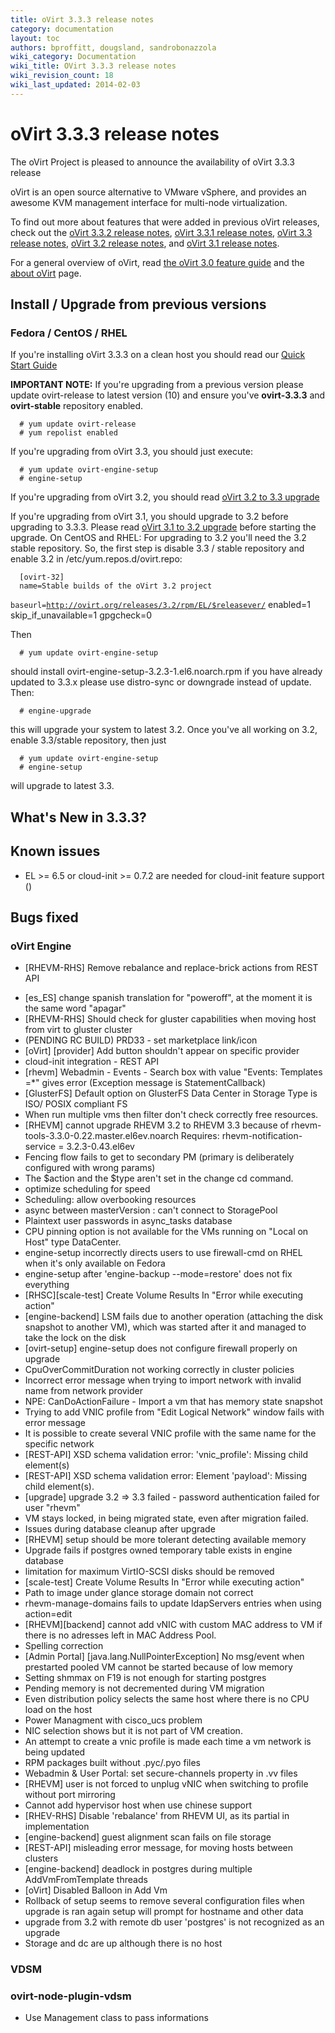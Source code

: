```yaml
---
title: oVirt 3.3.3 release notes
category: documentation
layout: toc
authors: bproffitt, dougsland, sandrobonazzola
wiki_category: Documentation
wiki_title: OVirt 3.3.3 release notes
wiki_revision_count: 18
wiki_last_updated: 2014-02-03
---
```


# oVirt 3.3.3 release notes

The oVirt Project is pleased to announce the availability of oVirt 3.3.3 release

oVirt is an open source alternative to VMware vSphere, and provides an awesome KVM management interface for multi-node virtualization.

To find out more about features that were added in previous oVirt releases, check out the [oVirt 3.3.2 release notes](/develop/release-management/releases/3.3.2/), [oVirt 3.3.1 release notes](/develop/release-management/releases/3.3.1/), [oVirt 3.3 release notes](/develop/release-management/releases/3.3/), [oVirt 3.2 release notes](/develop/release-management/releases/3.2/), and [oVirt 3.1 release notes](/develop/release-management/releases/3.1/).

For a general overview of oVirt, read [the oVirt 3.0 feature guide](/develop/release-management/releases/3.0/feature-guide/) and the [about oVirt](/documentation/introduction/about-ovirt/) page.

## Install / Upgrade from previous versions

### Fedora / CentOS / RHEL

If you're installing oVirt 3.3.3 on a clean host you should read our [Quick Start Guide](/documentation/quickstart/quickstart-guide/)

**IMPORTANT NOTE:** If you're upgrading from a previous version please update ovirt-release to latest version (10) and ensure you've **ovirt-3.3.3** and **ovirt-stable** repository enabled.

      # yum update ovirt-release
      # yum repolist enabled

If you're upgrading from oVirt 3.3, you should just execute:

      # yum update ovirt-engine-setup
      # engine-setup

If you're upgrading from oVirt 3.2, you should read [oVirt 3.2 to 3.3 upgrade](/develop/release-management/releases/3.2/to-3.3-upgrade/)

If you're upgrading from oVirt 3.1, you should upgrade to 3.2 before upgrading to 3.3.3. Please read [oVirt 3.1 to 3.2 upgrade](/develop/release-management/releases/3.1/to-3.2-upgrade/) before starting the upgrade.
 On CentOS and RHEL: For upgrading to 3.2 you'll need the 3.2 stable repository.
So, the first step is disable 3.3 / stable repository and enable 3.2 in /etc/yum.repos.d/ovirt.repo:

      [ovirt-32]
      name=Stable builds of the oVirt 3.2 project
`baseurl=`[`http://ovirt.org/releases/3.2/rpm/EL/$releasever/`](/releases/3.2/rpm/EL/$releasever/)
      enabled=1
      skip_if_unavailable=1
      gpgcheck=0

Then

      # yum update ovirt-engine-setup

should install ovirt-engine-setup-3.2.3-1.el6.noarch.rpm
if you have already updated to 3.3.x please use distro-sync or downgrade instead of update.
Then:

      # engine-upgrade

this will upgrade your system to latest 3.2.
Once you've all working on 3.2, enable 3.3/stable repository, then just

      # yum update ovirt-engine-setup
      # engine-setup

will upgrade to latest 3.3.

## What's New in 3.3.3?

## Known issues

*   EL >= 6.5 or cloud-init >= 0.7.2 are needed for cloud-init feature support ()

## Bugs fixed

### oVirt Engine

* [RHEVM-RHS] Remove rebalance and replace-brick actions from REST API
 - [es_ES] change spanish translation for "poweroff", at the moment it is the same word "apagar"
 - [RHEVM-RHS] Should check for gluster capabilities when moving host from virt to gluster cluster
 - (PENDING RC BUILD) PRD33 - set marketplace link/icon
 - [oVirt] [provider] Add button shouldn't appear on specific provider
 - cloud-init integration - REST API
 - [rhevm] Webadmin - Events - Search box with value "Events: Templates =\*" gives error (Exception message is StatementCallback)
 - [GlusterFS] Default option on GlusterFS Data Center in Storage Type is ISO/ POSIX compliant FS
 - When run multiple vms then filter don't check correctly free resources.
 - [RHEVM] cannot upgrade RHEVM 3.2 to RHEVM 3.3 because of rhevm-tools-3.3.0-0.22.master.el6ev.noarch Requires: rhevm-notification-service = 3.2.3-0.43.el6ev
 - Fencing flow fails to get to secondary PM (primary is deliberately configured with wrong params)
 - The $action and the $type aren't set in the change cd command.
 - optimize scheduling for speed
 - Scheduling: allow overbooking resources
 - async between masterVersion : can't connect to StoragePool
 - Plaintext user passwords in async_tasks database
 - CPU pinning option is not available for the VMs running on "Local on Host" type DataCenter.
 - engine-setup incorrectly directs users to use firewall-cmd on RHEL when it's only available on Fedora
 - engine-setup after 'engine-backup --mode=restore' does not fix everything
 - [RHSC][scale-test] Create Volume Results In "Error while executing action"
 - [engine-backend] LSM fails due to another operation (attaching the disk snapshot to another VM), which was started after it and managed to take the lock on the disk
 - [ovirt-setup] engine-setup does not configure firewall properly on upgrade
 - CpuOverCommitDuration not working correctly in cluster policies
 - Incorrect error message when trying to import network with invalid name from network provider
 - NPE: CanDoActionFailure - Import a vm that has memory state snapshot
 - Trying to add VNIC profile from "Edit Logical Network" window fails with error message
 - It is possible to create several VNIC profile with the same name for the specific network
 - [REST-API] XSD schema validation error: 'vnic_profile': Missing child element(s)
 - [REST-API] XSD schema validation error: Element 'payload': Missing child element(s).
 - [upgrade] upgrade 3.2 => 3.3 failed - password authentication failed for user "rhevm"
 - VM stays locked, in being migrated state, even after migration failed.
 - Issues during database cleanup after upgrade
 - [RHEVM] setup should be more tolerant detecting available memory
 - Upgrade fails if postgres owned temporary table exists in engine database
 - limitation for maximum VirtIO-SCSI disks should be removed
 - [scale-test] Create Volume Results In "Error while executing action"
 - Path to image under glance storage domain not correct
 - rhevm-manage-domains fails to update ldapServers entries when using action=edit
 - [RHEVM][backend] cannot add vNIC with custom MAC address to VM if there is no adresses left in MAC Address Pool.
 - Spelling correction
 - [Admin Portal] [java.lang.NullPointerException] No msg/event when prestarted pooled VM cannot be started because of low memory
 - Setting shmmax on F19 is not enough for starting postgres
 - Pending memory is not decremented during VM migration
 - Even distribution policy selects the same host where there is no CPU load on the host
 - Power Managment with cisco_ucs problem
 - NIC selection shows but it is not part of VM creation.
 - An attempt to create a vnic profile is made each time a vm network is being updated
 - RPM packages built without .pyc/.pyo files
 - Webadmin & User Portal: set secure-channels property in .vv files
 - [RHEVM] user is not forced to unplug vNIC when switching to profile without port mirroring
 - Cannot add hypervisor host when use chinese support
 - [RHEV-RHS] Disable 'rebalance' from RHEVM UI, as its partial in implementation
 - [engine-backend] guest alignment scan fails on file storage
 - [REST-API] misleading error message, for moving hosts between clusters
 - [engine-backend] deadlock in postgres during multiple AddVmFromTemplate threads
 - [oVirt] Disabled Balloon in Add Vm
 - Rollback of setup seems to remove several configuration files when upgrade is ran again setup will prompt for hostname and other data
 - upgrade from 3.2 with remote db user 'postgres' is not recognized as an upgrade
 - Storage and dc are up although there is no host

### VDSM

### ovirt-node-plugin-vdsm

* Use Management class to pass informations

